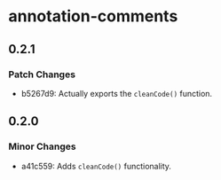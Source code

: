 # annotation-comments

## 0.2.1

### Patch Changes

- b5267d9: Actually exports the `cleanCode()` function.

## 0.2.0

### Minor Changes

- a41c559: Adds `cleanCode()` functionality.
